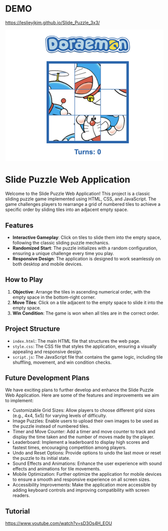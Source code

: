 # DEMO
https://leslieyjkim.github.io/Slide_Puzzle_3x3/

![Screenshot](https://github.com/leslieyjkim/Slide_Puzzle_3x3/blob/main/Main.png?raw=true)

# Slide Puzzle Web Application

Welcome to the Slide Puzzle Web Application! This project is a classic sliding puzzle game implemented using HTML, CSS, and JavaScript. The game challenges players to rearrange a grid of numbered tiles to achieve a specific order by sliding tiles into an adjacent empty space.


## Features

- **Interactive Gameplay**: Click on tiles to slide them into the empty space, following the classic sliding puzzle mechanics.
- **Randomized Start**: The puzzle initializes with a random configuration, ensuring a unique challenge every time you play.
- **Responsive Design**: The application is designed to work seamlessly on both desktop and mobile devices.

## How to Play

1. **Objective**: Arrange the tiles in ascending numerical order, with the empty space in the bottom-right corner.
2. **Move Tiles**: Click on a tile adjacent to the empty space to slide it into the empty space.
3. **Win Condition**: The game is won when all tiles are in the correct order.

## Project Structure

- `index.html`: The main HTML file that structures the web page.
- `style.css`: The CSS file that styles the application, ensuring a visually appealing and responsive design.
- `script.js`: The JavaScript file that contains the game logic, including tile shuffling, movement, and win condition checks.


## Future Development Plans
We have exciting plans to further develop and enhance the Slide Puzzle Web Application. Here are some of the features and improvements we aim to implement:

- Customizable Grid Sizes: Allow players to choose different grid sizes (e.g., 4x4, 5x5) for varying levels of difficulty.
- Image Puzzles: Enable users to upload their own images to be used as the puzzle instead of numbered tiles.
- Timer and Move Counter: Add a timer and move counter to track and display the time taken and the number of moves made by the player.
- Leaderboard: Implement a leaderboard to display high scores and fastest times, encouraging competition among players.
- Undo and Reset Options: Provide options to undo the last move or reset the puzzle to its initial state.
- Sound Effects and Animations: Enhance the user experience with sound effects and animations for tile movements.
- Mobile Optimization: Further optimize the application for mobile devices to ensure a smooth and responsive experience on all screen sizes.
- Accessibility Improvements: Make the application more accessible by adding keyboard controls and improving compatibility with screen readers.



## Tutorial 
https://www.youtube.com/watch?v=sD3Os4H_EOU